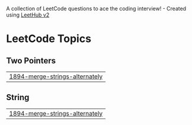 A collection of LeetCode questions to ace the coding interview! - Created using [LeetHub v2](https://github.com/arunbhardwaj/LeetHub-2.0)
<!---LeetCode Topics Start-->
# LeetCode Topics
## Two Pointers
|  |
| ------- |
| [1894-merge-strings-alternately](https://github.com/THEJAS282/leetcode3/tree/master/1894-merge-strings-alternately) |
## String
|  |
| ------- |
| [1894-merge-strings-alternately](https://github.com/THEJAS282/leetcode3/tree/master/1894-merge-strings-alternately) |
<!---LeetCode Topics End-->